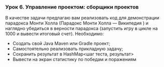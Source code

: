 ### Урок 6. Управление проектом: сборщики проектов
В качестве задачи предлагаю вам реализовать код для демонстрации парадокса Монти Холла (Парадокс Монти Холла — Википедия ) и наглядно убедиться в верности парадокса (запустить игру в цикле на 1000 и вывести итоговый счет).
Необходимо:
* Создать свой Java Maven или Gradle проект;
* Самостоятельно реализовать прикладную задачу;
* Сохранить результат в HashMap<шаг теста, результат>
* Вывести на экран статистику по победам и поражениям